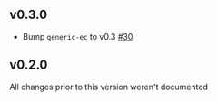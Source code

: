 ## v0.3.0
* Bump `generic-ec` to v0.3 [#30]

[#30]: https://github.com/dfns/generic-ec/pull/30

## v0.2.0
All changes prior to this version weren't documented
